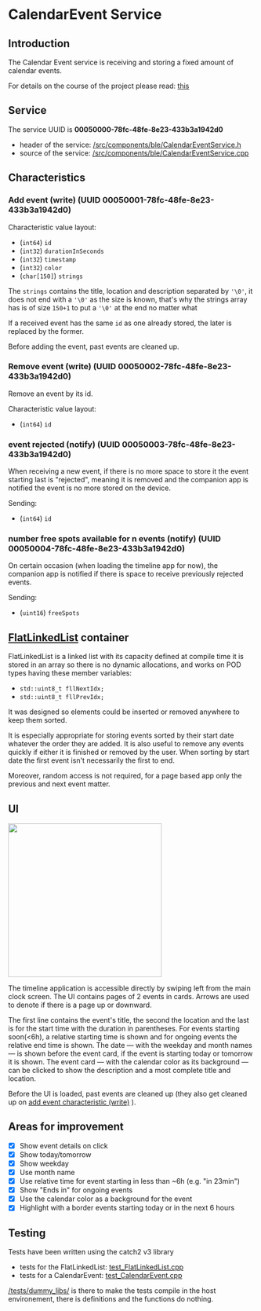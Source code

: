 # CalendarEvent Service

## Introduction

The Calendar Event service is receiving and storing a fixed amount of calendar events.

For details on the course of the project please read: [this](https://github.com/FederAndInk/my_projects/blob/main/infinitime_calendar_events.md)

## Service

The service UUID is **00050000-78fc-48fe-8e23-433b3a1942d0**

- header of the service: [/src/components/ble/CalendarEventService.h](/src/components/ble/CalendarEventService.h)
- source of the service: [/src/components/ble/CalendarEventService.cpp](/src/components/ble/CalendarEventService.cpp)

## Characteristics

### Add event (write) (UUID 00050001-78fc-48fe-8e23-433b3a1942d0)

Characteristic value layout:

- (`int64`) `id`
- (`int32`) `durationInSeconds`
- (`int32`) `timestamp`
- (`int32`) `color`
- (`char[150]`) `strings`

The `strings` contains the title, location and description separated by `'\0'`,
it does not end with a `'\0'` as the size is known,
that's why the strings array has is of size `150+1` to put a `'\0'` at the end no matter what

If a received event has the same `id` as one already stored, the later is replaced by the former.

Before adding the event, past events are cleaned up.

### Remove event (write) (UUID 00050002-78fc-48fe-8e23-433b3a1942d0)

Remove an event by its id.

Characteristic value layout:

- (`int64`) `id`

### event rejected (notify) (UUID 00050003-78fc-48fe-8e23-433b3a1942d0)

When receiving a new event, if there is no more space to store it the event starting last is "rejected",
meaning it is removed and the companion app is notified the event is no more stored on the device.

Sending:

- (`int64`) `id`

### number free spots available for n events (notify) (UUID 00050004-78fc-48fe-8e23-433b3a1942d0)

On certain occasion (when loading the timeline app for now), the companion app is notified if there is
space to receive previously rejected events.

Sending:

- (`uint16`) `freeSpots`

## [FlatLinkedList](/src/FlatLinkedList.h) container

FlatLinkedList is a linked list with its capacity defined at compile time
it is stored in an array so there is no dynamic allocations, and works on POD types having these member variables:

- `std::uint8_t fllNextIdx;`
- `std::uint8_t fllPrevIdx;`

It was designed so elements could be inserted or removed anywhere to keep them sorted.

It is especially appropriate for storing events sorted by their start date whatever the order they are added.
It is also useful to remove any events quickly if either it is finished or removed by the user.
When sorting by start date the first event isn't necessarily the first to end.

Moreover, random access is not required, for a page based app only the previous and next event matter.

## UI

<img src="ui/timeline_app.gif" width="313"/>

The timeline application is accessible directly by swiping left from the main clock screen.
The UI contains pages of 2 events in cards. Arrows are used to denote if there is a page up or downward.

The first line contains the event's title, the second the location and the last is for the start time with the duration in parentheses.
For events starting soon(<6h), a relative starting time is shown and for ongoing events the relative end time is shown.
The date — with the weekday and month names — is shown before the event card, if the event is starting today or tomorrow it is shown.
The event card — with the calendar color as its background — can be clicked to show the description and a most complete title and location.

Before the UI is loaded, past events are cleaned up (they also get cleaned up on [add event characteristic (write)](#add-event-write-uuid-00050001-78fc-48fe-8e23-433b3a1942d0) ).

## Areas for improvement

- [x] Show event details on click
- [x] Show today/tomorrow
- [x] Show weekday
- [x] Use month name
- [x] Use relative time for event starting in less than ~6h (e.g. "in 23min")
- [x] Show "Ends in" for ongoing events
- [x] Use the calendar color as a background for the event
- [x] Highlight with a border events starting today or in the next 6 hours

## Testing

Tests have been written using the catch2 v3 library

- tests for the FlatLinkedList: [test_FlatLinkedList.cpp](/tests/test_FlatLinkedList.cpp)
- tests for a CalendarEvent: [test_CalendarEvent.cpp](/tests/test_CalendarEvent.cpp)

[/tests/dummy_libs/](/tests/dummy_libs/) is there to make the tests compile in the host environement,
there is definitions and the functions do nothing.

